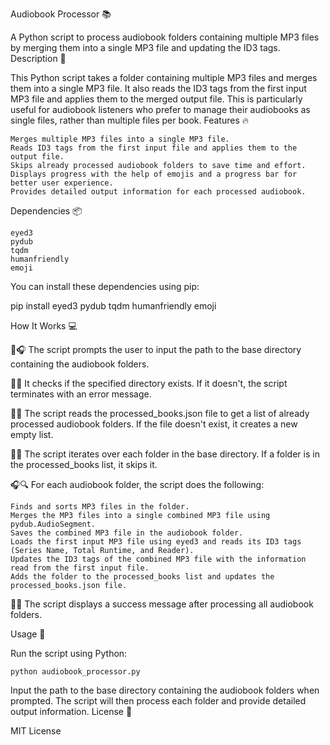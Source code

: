 Audiobook Processor 📚

A Python script to process audiobook folders containing multiple MP3 files by merging them into a single MP3 file and updating the ID3 tags.
Description 📝

This Python script takes a folder containing multiple MP3 files and merges them into a single MP3 file. It also reads the ID3 tags from the first input MP3 file and applies them to the merged output file. This is particularly useful for audiobook listeners who prefer to manage their audiobooks as single files, rather than multiple files per book.
Features 🔥

    Merges multiple MP3 files into a single MP3 file.
    Reads ID3 tags from the first input file and applies them to the output file.
    Skips already processed audiobook folders to save time and effort.
    Displays progress with the help of emojis and a progress bar for better user experience.
    Provides detailed output information for each processed audiobook.

Dependencies 📦

    eyed3
    pydub
    tqdm
    humanfriendly
    emoji

You can install these dependencies using pip:

pip install eyed3 pydub tqdm humanfriendly emoji

How It Works 💻
    
📁🎧 The script prompts the user to input the path to the base directory containing the audiobook folders.

📂✅ It checks if the specified directory exists. If it doesn't, the script terminates with an error message.

📖📝 The script reads the processed_books.json file to get a list of already processed audiobook folders. If the file doesn't exist, it creates a new empty list.

📂🔁 The script iterates over each folder in the base directory. If a folder is in the processed_books list, it skips it.

🎧🔍 For each audiobook folder, the script does the following:

    Finds and sorts MP3 files in the folder.
    Merges the MP3 files into a single combined MP3 file using pydub.AudioSegment.
    Saves the combined MP3 file in the audiobook folder.
    Loads the first input MP3 file using eyed3 and reads its ID3 tags (Series Name, Total Runtime, and Reader).
    Updates the ID3 tags of the combined MP3 file with the information read from the first input file.
    Adds the folder to the processed_books list and updates the processed_books.json file.

🎉✅ The script displays a success message after processing all audiobook folders.


Usage 🚀

Run the script using Python:

`python audiobook_processor.py`

Input the path to the base directory containing the audiobook folders when prompted. The script will then process each folder and provide detailed output information.
License 📄

MIT License
